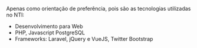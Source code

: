 Apenas como orientação de preferência, pois são as tecnologias utilizadas no NTI: 
  * Desenvolvimento para Web
  * PHP, Javascript PostgreSQL
  * Frameworks: Laravel, jQuery e VueJS, Twitter Bootstrap
  
